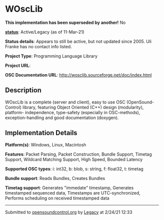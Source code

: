# WOscLib

**This implementation has been superseded by another!**
No

**[status](https://ccrma.stanford.edu/~matt/OSC/implementation-status.html)**: Active/Legacy (as of 11-Mar-21)

**Status details**: 
Appears to still be active, but not updated since 2005.  Uli Franke has no contact info listed.

**Project Type**: Programming Language Library

**Project URL**: <No>

**OSC Documentation URL**: <http://wosclib.sourceforge.net/doc/index.html>

## Description

WOscLib is a complete (server and client), easy to use OSC (OpenSound-Control) library, featuring Object Oriented (C++) design (modularity), platform- independence, type-safety (especially in OSC-methods), exception-handling and good documentation (doxygen).

## Implementation Details

**Platform(s)**: Windows, Linux, Macintosh

**Features**: Packet Parsing, Packet Construction, Bundle Support, Timetag Support, Wildcard Matching Support, High Speed, Bounded Latency

**Supported OSC types**: i: int32, b: blob, s: string, f: float32, t: timetag

**Bundle support**: Reads Bundles, Creates Bundles

**Timetag support**: Generates "immedate" timestamp, Generates timestamped sequenced data, Timestamps are UTC-synchronized, Performs scheduling on received timestamped data

---
Submitted to [opensoundcontrol.org](https://opensoundcontrol.org) by [Legacy](https://web.archive.org) at 2/24/21 12:33
